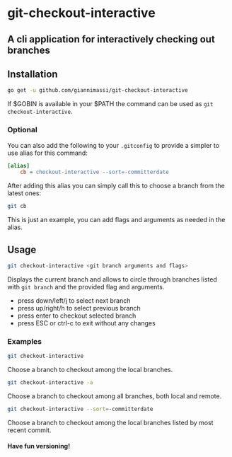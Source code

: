# git-checkout-interactive

## A cli application for interactively checking out branches

## Installation

```sh
go get -u github.com/giannimassi/git-checkout-interactive
```

If $GOBIN is available in your $PATH the command can be used as `git checkout-interactive`.

### Optional

You can also add the following to your `.gitconfig` to provide a simpler to use alias for this command:

```ini
[alias]
    cb = checkout-interactive --sort=-committerdate
```

After adding this alias you can simply call this to choose a branch from the latest ones:

```sh
git cb
```

This is just an example, you can add flags and arguments as needed in the alias.

## Usage

```sh
git checkout-interactive <git branch arguments and flags>
```

Displays the current branch and allows to circle through branches listed with `git branch` and the provided flag and arguments.

- press down/left/j to select next branch
- press up/right/h to select previous branch
- press enter to checkout selected branch
- press ESC or ctrl-c to exit without any changes

### Examples

```sh
git checkout-interactive
```

Choose a branch to checkout among the local branches.

```sh
git checkout-interactive -a
```

Choose a branch to checkout among all branches, both local and remote.

```sh
git checkout-interactive --sort=-committerdate
```

Choose a branch to checkout among the local branches listed by most recent commit.


#### Have fun versioning!